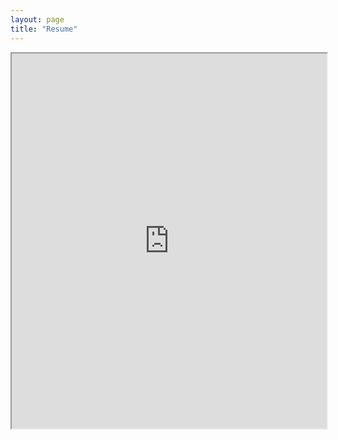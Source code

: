 ```yaml
---
layout: page
title: "Resume"
---
```

<iframe src="https://docs.google.com/document/d/e/2PACX-1vRn6VaX5CgnfRgckmL8QevNANTx-HhVni3Is4j7TEjKDU-X72cJjyTw6a9LmjgpB7yD7Z6Zp_Hhr-Od/pub?embedded=true" width="100%" height="600"></iframe>
